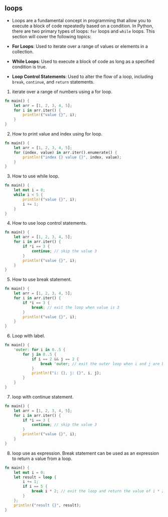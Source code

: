## loops
- Loops are a fundamental concept in programming that allow you to execute a block of code repeatedly based on a condition. In Python, there are two primary types of loops: `for` loops and `while` loops. This section will cover the following topics:

- **For Loops**: Used to iterate over a range of values or elements in a collection.
- **While Loops**: Used to execute a block of code as long as a specified condition is true.
- **Loop Control Statements**: Used to alter the flow of a loop, including `break`, `continue`, and `return` statements.

1. iterate over a range of numbers using a for loop.
```rust
fn main() {
    let arr = [1, 2, 3, 4, 5];
    for i in arr.iter() {
        println!("value {}", i);
    }
}
```

2. How to print value and index using for loop.
```rust
fn main() {
    let arr = [1, 2, 3, 4, 5];
    for (index, value) in arr.iter().enumerate() {
        println!("index {} value {}", index, value);
    }
}
```

3. How to use while loop.
```rust
fn main() {
    let mut i = 0;
    while i < 5 {
        println!("value {}", i);
        i += 1;
    }
}
```
4. How to use loop control statements.
```rust
fn main() {
    let arr = [1, 2, 3, 4, 5];
    for i in arr.iter() {
        if *i == 3 {
            continue; // skip the value 3
        }
        println!("value {}", i);
    }
}
```
5. How to use break statement.
```rust
fn main() {
    let arr = [1, 2, 3, 4, 5];
    for i in arr.iter() {
        if *i == 3 {
            break; // exit the loop when value is 3
        }
        println!("value {}", i);
    }
}
```

6. Loop with label.
```rust
fn main() {
    'outer: for i in 0..5 {
        for j in 0..5 {
            if i == 2 && j == 2 {
                break 'outer; // exit the outer loop when i and j are both 2
            }
            println!("i: {}, j: {}", i, j);
        }
    }
}
```
7. loop with continue statement.
```rust
fn main() {
    let arr = [1, 2, 3, 4, 5];
    for i in arr.iter() {
        if *i == 3 {
            continue; // skip the value 3
        }
        println!("value {}", i);
    }
}
```

8. loop use as expression.
Break statement can be used as an expression to return a value from a loop.
```rust
fn main() {
    let mut i = 0;
    let result = loop {
        i += 1;
        if i == 5 {
            break i * 2; // exit the loop and return the value of i * 2
        }
    };
    println!("result {}", result);
}
```



